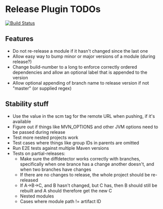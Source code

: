 Release Plugin TODOs
====================

[![Build Status](https://travis-ci.org/danielflower/multi-module-maven-release-plugin.svg?branch=master)](https://travis-ci.org/danielflower/multi-module-maven-release-plugin)

Features
--------

* Do not re-release a module if it hasn't changed since the last one
* Allow easy way to bump minor or major versions of a module (during release?)
* Change build-number to a long to enforce correctly ordered dependencies and allow an optional label that is appended to the version
* Allow optional appending of branch name to release version if not "master" (or supplied regex)

Stability stuff
---------------

* Use the value in the scm tag for the remote URL when pushing, if it's available
* Figure out if things like MVN_OPTIONS and other JVM options need to be passed during release
* Test more nested projects work
* Test cases where things like group IDs in parents are omitted
* Run E2E tests against multiple Maven versions
* Tests on partial-releases:
    * Make sure the diffdetector works correctly with branches, specifically when one brance has a change another doesn't, and when two branches have changes
    * If there are no changes to release, the whole project should be re-released
    * If A->B->C, and B hasn't changed, but C has, then B should still be rebuilt and A should therefore get the new C
    * Nested modules
    * Cases where module path != artifact ID